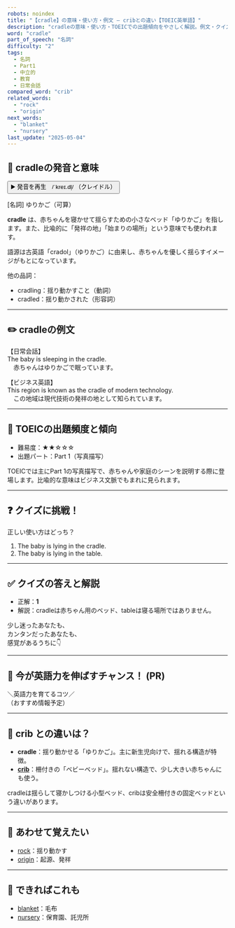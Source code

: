 ```yaml
---
robots: noindex
title: "【cradle】の意味・使い方・例文 ― cribとの違い【TOEIC英単語】"
description: "cradleの意味・使い方・TOEICでの出題傾向をやさしく解説。例文・クイズ付きでcribとの違いもわかりやすく学べます。"
word: "cradle"
part_of_speech: "名詞"
difficulty: "2"
tags:
  - 名詞
  - Part1
  - 中立的
  - 教育
  - 日常会話
compared_word: "crib"
related_words:
  - "rock"
  - "origin"
next_words:
  - "blanket"
  - "nursery"
last_update: "2025-05-04"
---
```


## 🔰 cradleの発音と意味

<button class="play-audio" onclick="playTTS('cradle')">
  <span class="play-audio-main">
    ▶️ 発音を再生　/ˈkreɪ.dl̩/
  </span>
  <span class="play-audio-sub">
    （クレイドル）
  </span>
</button>

[名詞] ゆりかご（可算）

**cradle** は、赤ちゃんを寝かせて揺らすための小さなベッド「ゆりかご」を指します。また、比喩的に「発祥の地」「始まりの場所」という意味でも使われます。

語源は古英語「cradol」（ゆりかご）に由来し、赤ちゃんを優しく揺らすイメージがもとになっています。

他の品詞：  
- cradling：揺り動かすこと（動詞）
- cradled：揺り動かされた（形容詞）

---

## ✏️ cradleの例文

【日常会話】  
The baby is sleeping in the cradle.  
　赤ちゃんはゆりかごで眠っています。

【ビジネス英語】  
This region is known as the cradle of modern technology.  
　この地域は現代技術の発祥の地として知られています。

---

## 🎯 TOEICの出題頻度と傾向

- 難易度：★★☆☆☆
- 出題パート：Part 1（写真描写）

TOEICでは主にPart 1の写真描写で、赤ちゃんや家庭のシーンを説明する際に登場します。比喩的な意味はビジネス文脈でもまれに見られます。

---

## ❓ クイズに挑戦！

正しい使い方はどっち？

1. The baby is lying in the cradle.  
2. The baby is lying in the table.

---

## ✅ クイズの答えと解説

- 正解：**1**
- 解説：cradleは赤ちゃん用のベッド、tableは寝る場所ではありません。

少し迷ったあなたも、  
カンタンだったあなたも、  
感覚があるうちに👇️

---

## 🚀 今が英語力を伸ばすチャンス！ (PR)

<div class="info-center">
＼英語力を育てるコツ／<br>  
（おすすめ情報予定）
</div>

---

## 🤔  crib との違いは？

- **cradle**：揺り動かせる「ゆりかご」。主に新生児向けで、揺れる構造が特徴。
- **[crib](/crib)**：柵付きの「ベビーベッド」。揺れない構造で、少し大きい赤ちゃんにも使う。

cradleは揺らして寝かしつける小型ベッド、cribは安全柵付きの固定ベッドという違いがあります。

---

## 🧩 あわせて覚えたい

- [rock](/rock)：揺り動かす
- [origin](/origin)：起源、発祥

---

## 📖 できればこれも

- [blanket](/blanket)：毛布
- [nursery](/nursery)：保育園、託児所

<!-- cvid: aid25_bid04 -->
